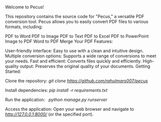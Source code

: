 Welcome to Pecus!

This repository contains the source code for "Pecus," a versatile PDF conversion tool. Pecus allows you to easily convert PDF files to various formats, including:

PDF to Word
PDF to Image
PDF to Text
PDF to Excel
PDF to PowerPoint
Image to PDF
Word to PDF
Merge Your PDF
Features:

User-friendly interface: Easy to use with a clean and intuitive design.
Multiple conversion options: Supports a wide range of conversions to meet your needs.
Fast and efficient: Converts files quickly and efficiently.
High-quality output: Preserves the original quality of your documents.
Getting Started:

Clone the repository:
*git clone https://github.com/rahulmars007/pecus*

Install dependencies:
*pip install -r requirements.txt*

Run the application:   
*python manage.py runserver*

Access the application:
Open your web browser and navigate to *http://127.0.0.1:8000/* (or the specified port).   



